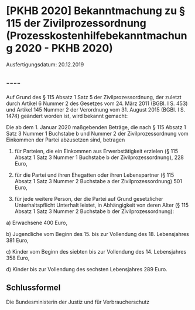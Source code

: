 # [PKHB 2020] Bekanntmachung zu § 115 der Zivilprozessordnung  (Prozesskostenhilfebekanntmachung 2020 - PKHB 2020)

Ausfertigungsdatum: 20.12.2019

 

## ----

Auf Grund des § 115 Absatz 1 Satz 5 der Zivilprozessordnung, der zuletzt durch Artikel 6 Nummer 2 des Gesetzes vom 24. März 2011 (BGBl. I S. 453) und Artikel 145 Nummer 2 der Verordnung vom 31. August 2015 (BGBl. I S. 1474) geändert worden ist, wird bekannt gemacht:

Die ab dem 1. Januar 2020 maßgebenden Beträge, die nach § 115 Absatz 1 Satz 3 Nummer 1 Buchstabe b und Nummer 2 der Zivilprozessordnung vom Einkommen der Partei abzusetzen sind, betragen

1. für Parteien, die ein Einkommen aus Erwerbstätigkeit erzielen (§ 115 Absatz 1 Satz 3 Nummer 1 Buchstabe b der Zivilprozessordnung), 228 Euro,

2. für die Partei und ihren Ehegatten oder ihren Lebenspartner (§ 115 Absatz 1 Satz 3 Nummer 2 Buchstabe a der Zivilprozessordnung) 501 Euro,

3. für jede weitere Person, der die Partei auf Grund gesetzlicher Unterhaltspflicht Unterhalt leistet, in Abhängigkeit von deren Alter (§ 115 Absatz 1 Satz 3 Nummer 2 Buchstabe b der Zivilprozessordnung):

a) Erwachsene 400 Euro,

b) Jugendliche vom Beginn des 15. bis zur Vollendung des 18. Lebensjahres 381 Euro,

c) Kinder vom Beginn des siebten bis zur Vollendung des 14. Lebensjahres 358 Euro,

d) Kinder bis zur Vollendung des sechsten Lebensjahres 289 Euro.


## Schlussformel

Die Bundesministerin der Justiz und für Verbraucherschutz
